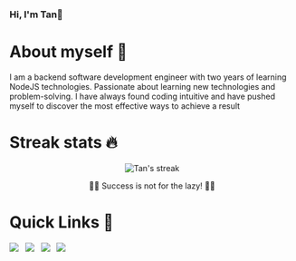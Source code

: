 ### Hi, I'm Tan👋

# About myself 👦
I am a backend software development engineer with two years of learning NodeJS technologies. Passionate about learning new technologies and problem-solving. I have always found coding intuitive and have pushed myself to discover the most effective ways to achieve a result

# Streak stats 🔥

<p align="center">
    <img title="🔥 Get streak stats for your profile at git.io/streak-stats" alt="Tan's streak" src="https://github-readme-streak-stats.herokuapp.com/?user=tantruong2303&theme=radical"/>
  <p align="center"> 💪💪  Success is not for the lazy!  💪💪 </p>
</p>
                                  

# Quick Links 🔗

<a href="https://www.linkedin.com/in/truongbinhtan/"><img src="https://img.icons8.com/fluency/48/000000/linkedin-circled.png"/></a>&nbsp;&nbsp;
<a href="https://tantruong2303.github.io/cv/truongbinhtan.pdf"><img src="https://img.icons8.com/fluency/48/000000/internet.png"/></a>&nbsp;&nbsp;
<a href="mailto:tantruong2303@gmail.com"><img src="https://img.icons8.com/fluency/48/000000/circled-envelope.png"/></a>&nbsp;&nbsp;
<a href="https://www.facebook.com/tantruong23/"><img src="https://img.icons8.com/fluency/48/000000/facebook-new.png"/></a>&nbsp;&nbsp;
